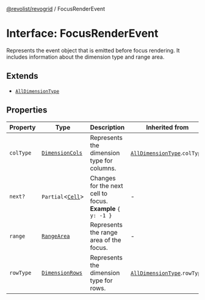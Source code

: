 [@revolist/revogrid](README.md) / FocusRenderEvent

# Interface: FocusRenderEvent

Represents the event object that is emitted before focus rendering.
It includes information about the dimension type and range area.

## Extends

- [`AllDimensionType`](Interface.AllDimensionType.md)

## Properties

| Property | Type | Description | Inherited from | Defined in |
| ------ | ------ | ------ | ------ | ------ |
| `colType` | [`DimensionCols`](TypeAlias.DimensionCols.md) | Represents the dimension type for columns. | [`AllDimensionType`](Interface.AllDimensionType.md).`colType` | [src/types/interfaces.ts:737](https://github.com/revolist/revogrid/blob/2a9402fdf050fa45d175b041168181a63cd72777/src/types/interfaces.ts#L737) |
| `next?` | `Partial`\<[`Cell`](Interface.Cell.md)\> | Changes for the next cell to focus. **Example** `{ y: -1 }` | - | [src/types/interfaces.ts:759](https://github.com/revolist/revogrid/blob/2a9402fdf050fa45d175b041168181a63cd72777/src/types/interfaces.ts#L759) |
| `range` | [`RangeArea`](TypeAlias.RangeArea.md) | Represents the range area of the focus. | - | [src/types/interfaces.ts:754](https://github.com/revolist/revogrid/blob/2a9402fdf050fa45d175b041168181a63cd72777/src/types/interfaces.ts#L754) |
| `rowType` | [`DimensionRows`](TypeAlias.DimensionRows.md) | Represents the dimension type for rows. | [`AllDimensionType`](Interface.AllDimensionType.md).`rowType` | [src/types/interfaces.ts:732](https://github.com/revolist/revogrid/blob/2a9402fdf050fa45d175b041168181a63cd72777/src/types/interfaces.ts#L732) |
